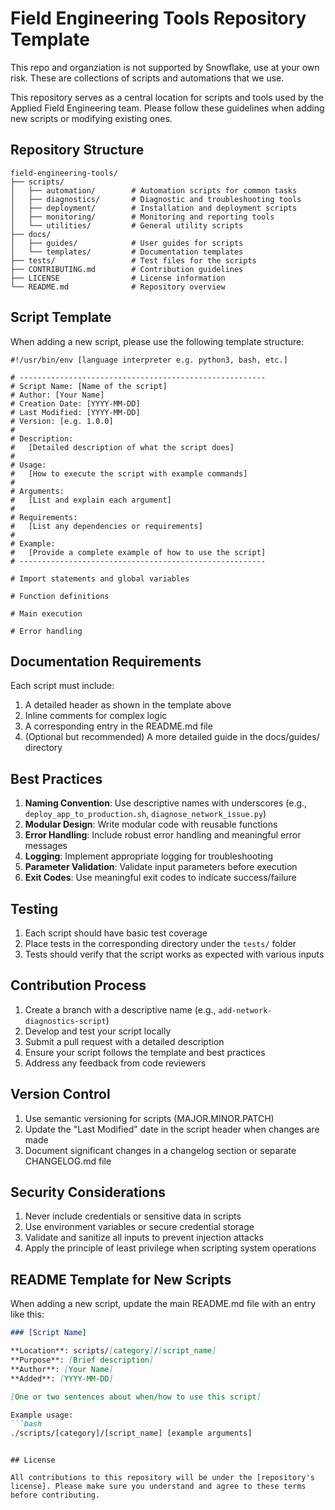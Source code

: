 # Field Engineering Tools Repository Template
This repo and organziation is not supported by Snowflake, use at your own risk. These are collections of scripts and automations that we use.

This repository serves as a central location for scripts and tools used by the Applied Field Engineering team. Please follow these guidelines when adding new scripts or modifying existing ones.

## Repository Structure

```
field-engineering-tools/
├── scripts/
│   ├── automation/        # Automation scripts for common tasks
│   ├── diagnostics/       # Diagnostic and troubleshooting tools
│   ├── deployment/        # Installation and deployment scripts
│   ├── monitoring/        # Monitoring and reporting tools
│   └── utilities/         # General utility scripts
├── docs/
│   ├── guides/            # User guides for scripts
│   └── templates/         # Documentation templates
├── tests/                 # Test files for the scripts
├── CONTRIBUTING.md        # Contribution guidelines
├── LICENSE                # License information
└── README.md              # Repository overview
```

## Script Template

When adding a new script, please use the following template structure:

```
#!/usr/bin/env [language interpreter e.g. python3, bash, etc.]

# -------------------------------------------------------
# Script Name: [Name of the script]
# Author: [Your Name]
# Creation Date: [YYYY-MM-DD]
# Last Modified: [YYYY-MM-DD]
# Version: [e.g. 1.0.0]
# 
# Description:
#   [Detailed description of what the script does]
#
# Usage:
#   [How to execute the script with example commands]
#
# Arguments:
#   [List and explain each argument]
#
# Requirements:
#   [List any dependencies or requirements]
#
# Example:
#   [Provide a complete example of how to use the script]
# -------------------------------------------------------

# Import statements and global variables

# Function definitions

# Main execution

# Error handling
```

## Documentation Requirements

Each script must include:

1. A detailed header as shown in the template above
2. Inline comments for complex logic
3. A corresponding entry in the README.md file
4. (Optional but recommended) A more detailed guide in the docs/guides/ directory

## Best Practices

1. **Naming Convention**: Use descriptive names with underscores (e.g., `deploy_app_to_production.sh`, `diagnose_network_issue.py`)
2. **Modular Design**: Write modular code with reusable functions
3. **Error Handling**: Include robust error handling and meaningful error messages
4. **Logging**: Implement appropriate logging for troubleshooting
5. **Parameter Validation**: Validate input parameters before execution
6. **Exit Codes**: Use meaningful exit codes to indicate success/failure

## Testing

1. Each script should have basic test coverage
2. Place tests in the corresponding directory under the `tests/` folder
3. Tests should verify that the script works as expected with various inputs

## Contribution Process

1. Create a branch with a descriptive name (e.g., `add-network-diagnostics-script`)
2. Develop and test your script locally
3. Submit a pull request with a detailed description
4. Ensure your script follows the template and best practices
5. Address any feedback from code reviewers

## Version Control

1. Use semantic versioning for scripts (MAJOR.MINOR.PATCH)
2. Update the "Last Modified" date in the script header when changes are made
3. Document significant changes in a changelog section or separate CHANGELOG.md file

## Security Considerations

1. Never include credentials or sensitive data in scripts
2. Use environment variables or secure credential storage
3. Validate and sanitize all inputs to prevent injection attacks
4. Apply the principle of least privilege when scripting system operations

## README Template for New Scripts

When adding a new script, update the main README.md file with an entry like this:

```markdown
### [Script Name]

**Location**: scripts/[category]/[script_name]
**Purpose**: [Brief description]
**Author**: [Your Name]
**Added**: [YYYY-MM-DD]

[One or two sentences about when/how to use this script]

Example usage:
```bash
./scripts/[category]/[script_name] [example arguments]
```
```

## License

All contributions to this repository will be under the [repository's license]. Please make sure you understand and agree to these terms before contributing.
